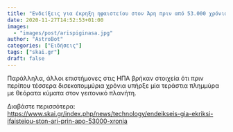 ```yaml
---
title: "Ενδείξεις για έκρηξη ηφαιστείου στον Άρη πριν από 53.000 χρόνια"
date: 2020-11-27T14:52:53+01:00
images:
  - "images/post/arispiginasa.jpg"
author: "AstroBot"
categories: ["Ειδήσεις"]
tags: ["skai.gr"]
draft: false
---
```


Παράλληλα, άλλοι επιστήμονες στις ΗΠΑ βρήκαν στοιχεία ότι πριν περίπου τέσσερα δισεκατομμύρια χρόνια υπήρξε μία τεράστια πλημμύρα με θεόρατα κύματα στον γειτονικό πλανήτη.

Διαβάστε περισσότερα: https://www.skai.gr/index.php/news/technology/endeikseis-gia-ekriksi-ifaisteiou-ston-ari-prin-apo-53000-xronia
